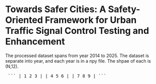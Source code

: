 # Towards Safer Cities: A Safety-Oriented Framework for Urban Traffic Signal Control Testing and Enhancement
The processed dataset spans from year 2014 to 2025. The dataset is separate into year, and each year is in a npy file. The shpae of each is (N,12).  
<pre> ``` | 1 2 3 | | 4 5 6 | | 7 8 9 | ``` </pre>
